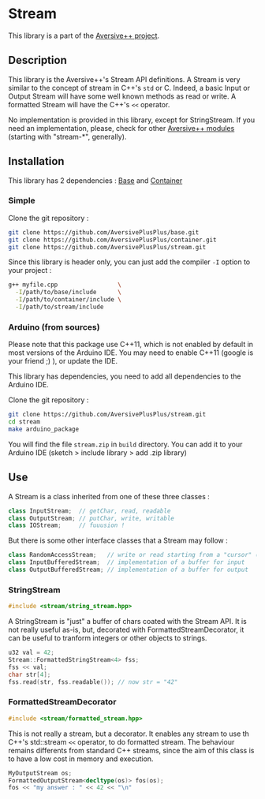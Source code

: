 # Stream

This library is a part of the [Aversive++ project](https://github.com/AversivePlusPlus/AversivePlusPlus).

## Description

This library is the Aversive++'s Stream API definitions. A Stream is very similar to the concept of stream in C++'s `std` or C. Indeed, a basic Input or Output Stream will have some well known methods as read or write. A formatted Stream will have the C++'s `<<` operator.

No implementation is provided in this library, except for StringStream. If you need an implementation, please, check for other [Aversive++ modules](https://github.com/AversivePlusPlus) (starting with "stream-*", generally).

## Installation

This library has 2 dependencies : [Base](https://github.com/AversivePlusPlus/base) and [Container](https://github.com/AversivePlusPlus/container)

### Simple

Clone the git repository :
```bash
git clone https://github.com/AversivePlusPlus/base.git
git clone https://github.com/AversivePlusPlus/container.git
git clone https://github.com/AversivePlusPlus/stream.git
```

Since this library is header only, you can just add the compiler `-I` option to your project :
```bash
g++ myfile.cpp                 \
  -I/path/to/base/include      \
  -I/path/to/container/include \
  -I/path/to/stream/include
```

### Arduino (from sources)

Please note that this package use C++11, which is not enabled by default in most versions of the Arduino IDE. You may need to enable C++11 (google is your friend ;) ), or update the IDE.

This library has dependencies, you need to add all dependencies to the Arduino IDE.

Clone the git repository :
```bash
git clone https://github.com/AversivePlusPlus/stream.git
cd stream
make arduino_package
```

You will find the file `stream.zip` in `build` directory. 
You can add it to your Arduino IDE (sketch > include library > add .zip library)

## Use

A Stream is a class inherited from one of these three classes : 
```c++
class InputStream;  // getChar, read, readable
class OutputStream; // putChar, write, writable
class IOStream;     // fuuusion !
```

But there is some other interface classes that a Stream may follow :
```c++
class RandomAccessStream;   // write or read starting from a "cursor" (seek, cursor, move)
class InputBufferedStream;  // implementation of a buffer for input
class OutputBufferedStream; // implementation of a buffer for output
```

### StringStream

```c++
#include <stream/string_stream.hpp>
```

A StringStream is "just" a buffer of chars coated with the Stream API. It is not really useful as-is, but, decorated with FormattedStreamDecorator, it can be useful to tranform integers or other objects to strings.

```c++
u32 val = 42;
Stream::FormattedStringStream<4> fss;
fss << val;
char str[4];
fss.read(str, fss.readable()); // now str = "42"
```

### FormattedStreamDecorator

```c++
#include <stream/formatted_stream.hpp>
```

This is not really a stream, but a decorator.
It enables any stream to use th C++'s std::stream `<<` operator, to do formatted stream.
The behaviour remains differents from standard C++ streams, since the aim of this class is to have a low cost in memory and execution.

```c++
MyOutputStream os;
FormattedOutputStream<decltype(os)> fos(os);
fos << "my answer : " << 42 << "\n"
```

